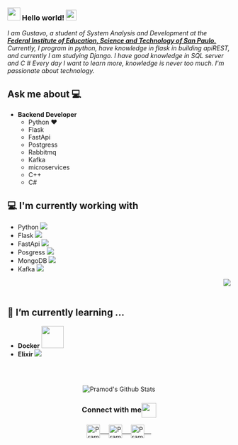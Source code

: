 ### <img src="https://github.com/rajput2107/rajput2107/blob/master/Assets/Hi.gif" width="29px"> Hello world!&nbsp;<img src="https://github.com/rajput2107/rajput2107/blob/master/Assets/Earth.gif" width="24px">
<em>I am Gustavo, a student of System Analysis and Development at the <a href="https://www.ifspcjo.edu.br/"><b>Federal Institute of Education, Science and Technology of San Paulo.</b></a>
Currently, I program in python, have knowledge in flask in building apiREST, and currently I am studying Django. I have good knowledge in SQL server and C #
Every day I want to learn more, knowledge is never too much.
I'm passionate about technology.</em>
 <br/>
## Ask me about :computer: 
- **Backend Developer**
	- Python ❤️
	- Flask
	- FastApi
	- Postgress
	- Rabbitmq
	- Kafka
	- microservices
	- C++
  	- C#

## :computer: I'm currently working with
- Python    	<img src="https://img.shields.io/badge/Python-3776AB?style=for-the-badge&logo=python&logoColor=white">
- Flask     	<img src="https://img.shields.io/badge/flask-%23000.svg?style=for-the-badge&logo=flask&logoColor=white"> 
- FastApi 	<img src="https://img.shields.io/badge/FastAPI-005571?style=for-the-badge&logo=fastapi">
- Posgress      <img src="https://img.shields.io/badge/PostgreSQL-316192?style=for-the-badge&logo=postgresql&logoColor=white"> 
- MongoDB    	<img src="https://img.shields.io/badge/MongoDB-4EA94B?style=for-the-badge&logo=mongodb&logoColor=white"> 
- Kafka	     	<img src="https://img.shields.io/badge/Apache%20Kafka-000?style=for-the-badge&logo=apachekafka">

<img align="right" src="https://github.com/rajput2107/rajput2107/blob/master/Assets/Developer.gif"/>

<br/><br/>

## 🌱 I’m currently learning ...
- **Docker**  <code><a href="https://www.docker.com/" target="_blank"><img height="50" src="https://www.vectorlogo.zone/logos/docker/docker-official.svg"></a></code>
- **Elixir**  <img src="https://img.shields.io/badge/Elixir-4B275F?style=for-the-badge&logo=elixir&logoColor=white"> 





<br/>
  <br/>



<p align="center">
<img align="center" src="https://github-readme-stats.vercel.app/api?username=GustavoSwDaniel&&show_icons=true&theme=radical" alt="Pramod's Github Stats">
</p>  

<div align="center">
  <h3 align="center">Connect with me<img align="center" src="https://github.com/rajput2107/rajput2107/blob/master/Assets/Handshake.gif" height="33px" /></h3> 
</div>
<p align="center">
 <a href="https://www.linkedin.com/in/gustavo-daniel-de-toledo-b90a18170/" target="blank">
  <img align="center" alt="Pramod's LinkedIn" width="30px" src="https://www.vectorlogo.zone/logos/linkedin/linkedin-icon.svg" /> &nbsp; &nbsp;
 </a>
 <a href="https://www.instagram.com/gustavo.backend.dev" target="blank">
  <img align="center" alt="Pramod's Instagram" width="30px" src="https://www.vectorlogo.zone/logos/instagram/instagram-icon.svg" /> &nbsp; &nbsp;
 </a>
 <a href="https://twitter.com/pramod2107" target="blank">
  <img align="center" alt="Pramod's Twitter" width="30px" src="https://www.vectorlogo.zone/logos/twitter/twitter-official.svg" /> &nbsp; &nbsp;
  </a>
  <br/>
  <br/>
<br/>
</p>
<br/>
<p>
